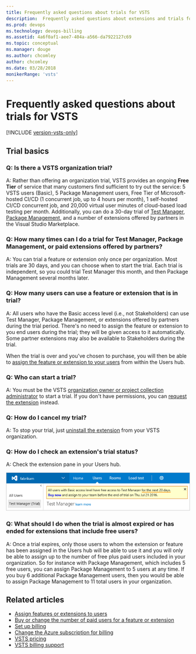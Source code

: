 ```yaml
---
title: Frequently asked questions about trials for VSTS
description:  Frequently asked questions about extensions and trials for Visual Studio Team Services (VSTS), including number of allowed users , get status, how to cancel 
ms.prod: devops
ms.technology: devops-billing
ms.assetid: 4a6f0af1-aee7-404a-a566-da7922127c69
ms.topic: conceptual
ms.manager: douge
ms.author: chcomley
author: chcomley
ms.date: 03/28/2018
monikerRange: 'vsts'
---
```



# Frequently asked questions about trials for VSTS

[!INCLUDE [version-vsts-only](../../_shared/version-vsts-only.md)]

<a name="organization-trial"></a>

## Trial basics

### Q: Is there a VSTS organization trial?

A: Rather than offering an organization trial, VSTS provides an ongoing **Free Tier** of service that many customers find sufficient to try out the service: 5 VSTS users (Basic), 
5 Package Management users, Free Tier of Microsoft-hosted CI/CD (1 concurrent job, up to 4 hours per month), 1 self-hosted CI/CD concurrent job, 
and 20,000 virtual user minutes of cloud-based load testing per month. Additionally, you can do a 30-day trial of [Test Manager](https://marketplace.visualstudio.com/items/ms.vss-testmanager-web), 
[Package Management](https://marketplace.visualstudio.com/items?itemName=ms.feed), and a number of extensions offered by 
partners in the Visual Studio Marketplace.

### Q: How many times can I do a trial for Test Manager, Package Management, or paid extensions offered by partners?

A:  You can trial a feature or extension only once per organization. Most trials are 30 days, and you can choose when to start the trial. Each trial is 
independent, so you could trial Test Manager this month, and then Package Management several months later.

### Q: How many users can use a feature or extension that is in trial?

A:  All users who have the Basic access level (i.e., not Stakeholders) can use Test Manager, Package Management, or extensions offered by partners 
during the trial period. There's no need to assign the feature or extension to you end users during the trial; they will be given access to it 
automatically. Some partner extensions may also be available to Stakeholders during the trial.

When the trial is over and you've chosen to purchase, you will then be able to 
[assign the feature or extension to your users](../../marketplace/assign-paid-extensions.md) from within the Users hub. 

### Q: Who can start a trial?

A: You must be the VSTS [organization owner or project collection administrator](vsts-billing-faq.md#find-owner)
to start a trial. If you don't have permissions, you can [request the extension](../../marketplace/request-vsts-extension.md) instead.

### Q: How do I cancel my trial?

A: To stop your trial, just [uninstall the extension](../../marketplace/uninstall-disable-vsts-extensions.md) from your VSTS organization.

<a name="check-trial"></a>

### Q: How do I check an extension's trial status?

A: Check the extension pane in your Users hub.

![Check extension trial](_img/try-additional-features/check-extension-trial-updated-ui.png)

### Q:	What should I do when the trial is almost expired or has ended for extensions that include free users?

A:	Once a trial expires, only those users to whom the extension or feature has been assigned in the Users hub will be able to use it and you will
only be able to assign up to the number of free plus paid users included in your organization. So for instance with Package Management, which includes 5 
free users, you can assign Package Management to 5 users at any time. If you buy 6 additional Package Management users, then you would be able to 
assign Package Management to 11 total users in your organization.

## Related articles

- [Assign features or extensions to users](../../marketplace/assign-paid-extensions.md)
- [Buy or change the number of paid users for a feature or extension](../billing/change-number-paid-extension-users.md)
- [Set up billing](set-up-billing-for-your-organization-vs.md)
- [Change the Azure subscription for billing](change-azure-subscription.md)
- [VSTS pricing](https://azure.microsoft.com/pricing/details/visual-studio-team-services/)
- [VSTS billing support](https://visualstudio.microsoft.com/team-services/support/)